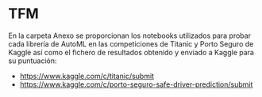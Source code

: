 # TFM
En la carpeta Anexo se proporcionan los notebooks utilizados para probar cada librería de AutoML en las competiciones de Titanic y Porto Seguro de Kaggle así como el fichero de resultados obtenido y enviado a Kaggle para su puntuación:
- https://www.kaggle.com/c/titanic/submit
- https://www.kaggle.com/c/porto-seguro-safe-driver-prediction/submit
